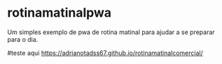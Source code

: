 # rotinamatinalpwa
Um simples exemplo de pwa de rotina matinal para ajudar a se preparar para o dia.

#teste aqui
https://adrianotadss67.github.io/rotinamatinalcomercial/
